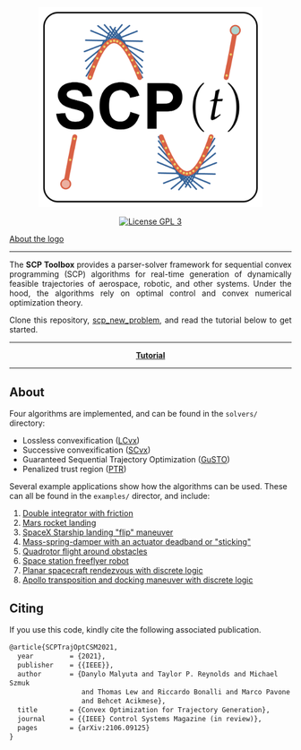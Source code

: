 <p align="center">
<img alt="SCP Toolbox"
    title="SCP Toolbox"
    src="./figures/logo.png"
    width="400px" />
</p>

<p align="center">
    <a href="http://www.gnu.org/licenses/gpl-3.0.txt"><img src="https://img.shields.io/badge/license-GPL_3-green.svg" alt="License GPL 3" /></a>
</p>

<p>
    <a href="figures/logo/about.md">About the logo</a>
</p>

***

<p align="justify">
The <b>SCP Toolbox</b> provides a parser-solver framework for sequential convex
programming (SCP) algorithms for real-time generation of dynamically feasible
trajectories of aerospace, robotic, and other systems. Under the hood, the
algorithms rely on optimal control and convex numerical optimization theory.
</p>

<p align="justify">
  Clone this repository, <a href="https://github.com/dmalyuta/scp_new_problem">scp_new_problem</a>, and read the
tutorial below to get started.
</p>

***

<p align="center">
  <a href="https://www.malyuta.name/optimization/tooling/2021/07/15/scp-tutorial.html"><b>Tutorial</b></a>
</p>

***

## About

Four algorithms are implemented, and can be found in the `solvers/` directory:
- Lossless convexification ([LCvx](https://doi.org/10.2514/1.27553))
- Successive convexification ([SCvx](https://arxiv.org/abs/1804.06539))
- Guaranteed Sequential Trajectory Optimization ([GuSTO](http://asl.stanford.edu/wp-content/papercite-data/pdf/Bonalli.Cauligi.Bylard.Pavone.ICRA19.pdf))
- Penalized trust region ([PTR](https://arxiv.org/abs/1811.10803))

Several example applications show how the algorithms can be used. These can all
be found in the `examples/` director, and include:

1. [Double integrator with friction](examples/src/double_integrator)
2. [Mars rocket landing](examples/src/rocket_landing)
3. [SpaceX Starship landing "flip" maneuver](examples/src/starship_flip)
4. [Mass-spring-damper with an actuator deadband or
   "sticking"](examples/src/oscillator)
5. [Quadrotor flight around obstacles](examples/src/quadrotor)
6. [Space station freeflyer robot](examples/src/freeflyer)
7. [Planar spacecraft rendezvous with discrete
   logic](examples/src/rendezvous_planar)
8. [Apollo transposition and docking maneuver with discrete
   logic](examples/src/rendezvous_3d)

## Citing

If you use this code, kindly cite the following associated publication.

```
@article{SCPTrajOptCSM2021,
  year	       = {2021},
  publisher    = {{IEEE}},
  author       = {Danylo Malyuta and Taylor P. Reynolds and Michael Szmuk
                  and Thomas Lew and Riccardo Bonalli and Marco Pavone
                  and Behcet Acikmese},
  title	       = {Convex Optimization for Trajectory Generation},
  journal      = {{IEEE} Control Systems Magazine (in review)},
  pages        = {arXiv:2106.09125}
}
```
